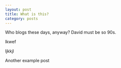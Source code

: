 ```yaml
---
layout: post
title: What is this?
category: posts
---
```


Who blogs these days, anyway? David must be so 90s.

lkwef

ljkkjl

Another example post